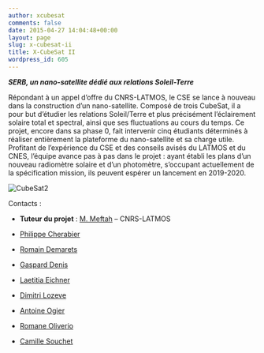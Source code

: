 ```yaml
---
author: xcubesat
comments: false
date: 2015-04-27 14:04:48+00:00
layout: page
slug: x-cubesat-ii
title: X-CubeSat II
wordpress_id: 605
---
```


**_SERB, un nano-satellite dédié aux relations Soleil-Terre_**




Répondant à un appel d’offre du CNRS-LATMOS, le CSE se lance à nouveau
dans la construction d’un nano-satellite. Composé de trois CubeSat, il
a pour but d’étudier les relations Soleil/Terre et plus précisément
l’éclairement solaire total et spectral, ainsi que ses fluctuations au
cours du temps. Ce projet, encore dans sa phase 0, fait intervenir
cinq étudiants déterminés à réaliser entièrement la plateforme du
nano-satellite et sa charge utile. Profitant de l’expérience du CSE et
des conseils avisés du LATMOS et du CNES, l’équipe avance pas à pas
dans le projet : ayant établi les plans d’un nouveau radiomètre
solaire et d’un photomètre, s’occupant actuellement de la
spécification mission, ils peuvent espérer un lancement en 2019-2020.




![CubeSat2](https://xspacecenter.files.wordpress.com/2015/04/cubesat2.jpg?w=300)




Contacts :

* **Tuteur du projet** : [M. Meftah](mailto:meftah@aerov.jussieu.fr) – CNRS-LATMOS

* [Philippe Cherabier](mailto:philippe.cherabier@polytechnique.edu)

* [Romain Demarets](mailto:romain.demarets@polytechnique.edu)

* [Gaspard Denis](mailto:gaspard.denis@polytechnique.edu)

* [Laetitia Eichner](mailto:laetitia.eichner@polytechnique.edu)

* [Dimitri Lozeve](mailto:dimitri.lozeve@polytechnique.edu)

* [Antoine Ogier](mailto:antoine.ogier@polytechnique.edu)

* [Romane Oliverio](mailto:romane.oliverio@polytechnique.edu)

* [Camille Souchet](mailto:camille.souchet@polytechnique.edu)


